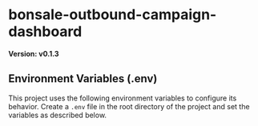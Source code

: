 # bonsale-outbound-campaign-dashboard

**Version: v0.1.3**

## Environment Variables (.env)

This project uses the following environment variables to configure its behavior. Create a `.env` file in the root directory of the project and set the variables as described below.